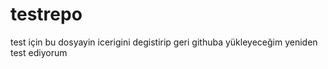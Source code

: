 # testrepo
test için
bu dosyayin icerigini degistirip geri githuba yükleyeceğim
yeniden test ediyorum
